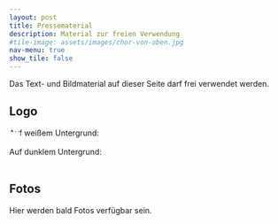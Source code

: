 ```yaml
---
layout: post
title: Pressematerial
description: Material zur freien Verwendung
#tile-image: assets/images/chor-von-oben.jpg
nav-menu: true
show_tile: false
---
```


<p>Das Text- und Bildmaterial auf dieser Seite darf frei verwendet werden.</p>

<h2>Logo</h2>
<div class="box alt">
    <div class="row 50% uniform">
        <div class="6u">Auf weißem Untergrund:<br><span class="image fit" style="background-color:white;padding:10px"><img src="{% link assets/images/logo/logo.svg %}" alt="" /></span></div>
		<div class="6u$">Auf dunklem Untergrund:<br><span class="image fit" style="padding:10px"><img src="{% link assets/images/logo/logo-weiss.svg %}" alt="" /></span></div>
    </div>
</div>

<h2>Fotos</h2>
<p>Hier werden bald Fotos verfügbar sein.</p>
